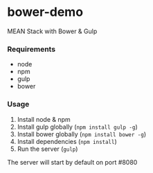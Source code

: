 # bower-demo
MEAN Stack with Bower & Gulp

### Requirements
* node
* npm
* gulp
* bower

### Usage
1. Install node & npm
2. Install gulp globally (```npm install gulp -g```)
3. Install bower globally (```npm install bower -g```)
4. Install dependencies (```npm install```)
5. Run the server (```gulp```)

The server will start by default on port #8080